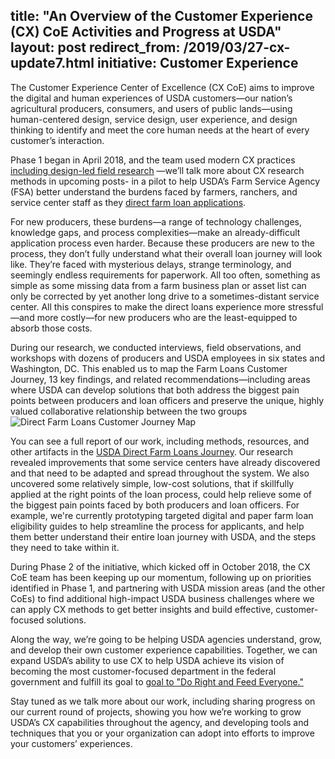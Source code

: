 title: "An Overview of the Customer Experience (CX) CoE Activities and Progress at USDA"
layout: post
redirect_from: /2019/03/27-cx-update7.html
initiative: Customer Experience
---

The Customer Experience Center of Excellence (CX CoE) aims to improve the digital and human experiences of USDA customers—our nation’s agricultural producers, consumers, and users of public lands—using human-centered design, service design, user experience, and design thinking to identify and meet the core human needs at the heart of every customer’s interaction.

Phase 1 began in April 2018, and the team used modern CX practices <a href="https://coe.gsa.gov/2018/08/03/cx-update-4.html">including design-led field research</a> —we’ll talk more about CX research methods in upcoming posts- in a pilot to help USDA’s Farm Service Agency (FSA) better understand the burdens faced by farmers, ranchers, and service center staff as they <a href="https://www.fsa.usda.gov/programs-and-services/farm-loan-programs/index">direct farm loan applications</a>.

For new producers, these burdens—a range of technology challenges, knowledge gaps, and process complexities—make an already-difficult application process even harder. Because these producers are new to the process, they don’t fully understand what their overall loan journey will look like. They’re faced with mysterious delays, strange terminology, and seemingly endless requirements for paperwork. All too often, something as simple as some missing data from a farm business plan or asset list can only be corrected by yet another long drive to a sometimes-distant service center. All this conspires to make the direct loans experience more stressful—and more costly—for new producers who are the least-equipped to absorb those costs.

During our research, we conducted interviews, field observations, and workshops with dozens of producers and USDA employees in six states and Washington, DC. This enabled us to map the Farm Loans Customer Journey, 13 key findings, and related recommendations—including areas where USDA can develop solutions that both address the biggest pain points between producers and loan officers and preserve the unique, highly valued collaborative relationship between the two groups
            <img src="{{site.baseurl}}/images/2019TwitterFarmLoans.jpg" alt="Direct Farm Loans Customer Journey Map" class="img-responsive">

You can see a full report of our work, including methods, resources, and other artifacts 
in the <a href="https://coe.gsa.gov/coe/farm-loans/index.html">USDA Direct Farm Loans Journey</a>. Our research revealed improvements that some service centers have already discovered and that need to be adapted and spread throughout the system. We also uncovered some relatively simple, low-cost solutions, that if skillfully applied at the right points of the loan process, could help relieve some of the biggest pain points faced by both producers and loan officers. For example, we're currently prototyping targeted digital and paper farm loan eligibility guides to help streamline the process for applicants, and help them better understand their entire loan journey with USDA, and the steps they need to take within it.

During Phase 2 of the initiative, which kicked off in October 2018, the CX CoE team has been keeping up our momentum, following up on priorities identified in Phase 1, and partnering with USDA mission areas (and the other CoEs) to find additional high-impact USDA business challenges where we can apply CX methods to get better insights and build effective, customer-focused solutions.

Along the way, we’re going to be helping USDA agencies understand, grow, and develop their own customer experience capabilities. Together, we can expand USDA’s ability to use CX to help USDA achieve its vision of becoming the most customer-focused department in the federal government and fulfill its goal to <a href="https://www.usda.gov/our-agency/about-usda/strategic-goals">goal to "Do Right and Feed Everyone."</a>

Stay tuned as we talk more about our work, including sharing progress on our current round of projects, showing you how we’re working to grow USDA’s CX capabilities throughout the agency, and developing tools and techniques that you or your organization can adopt into efforts to improve your customers’ experiences.
